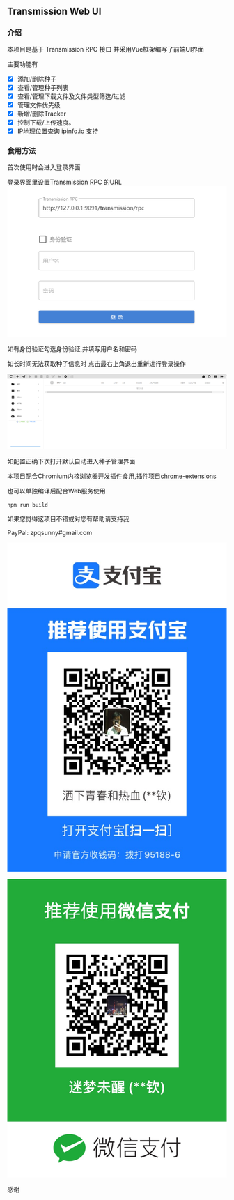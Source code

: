 ## Transmission Web UI

### 介绍
本项目是基于 Transmission RPC 接口
并采用Vue框架编写了前端UI界面

主要功能有

-[x] 添加/删除种子
-[x] 查看/管理种子列表
-[x] 查看/管理下载文件及文件类型筛选/过滤
-[x] 管理文件优先级
-[x] 新增/删除Tracker
-[x] 控制下载/上传速度。
-[x] IP地理位置查询 ipinfo.io 支持

### 食用方法
首次使用时会进入登录界面

登录界面里设置Transmission RPC 的URL
![登录页面](./login.png)

如有身份验证勾选身份验证,并填写用户名和密码

如长时间无法获取种子信息时 点击最右上角退出重新进行登录操作

![主界面](./main.png)

如配置正确下次打开默认自动进入种子管理界面

本项目配合Chromium内核浏览器开发插件食用,插件项目[chrome-extensions](https://github.com/zpqsunny/chrome-extensions)

也可以单独编译后配合Web服务使用
```shell script
npm run build
```

如果您觉得这项目不错或对您有帮助请支持我

PayPal: zpqsunny#gmail.com

![](./src/assets/alipay.jpg)

![](./src/assets/weixin.jpg)

感谢
